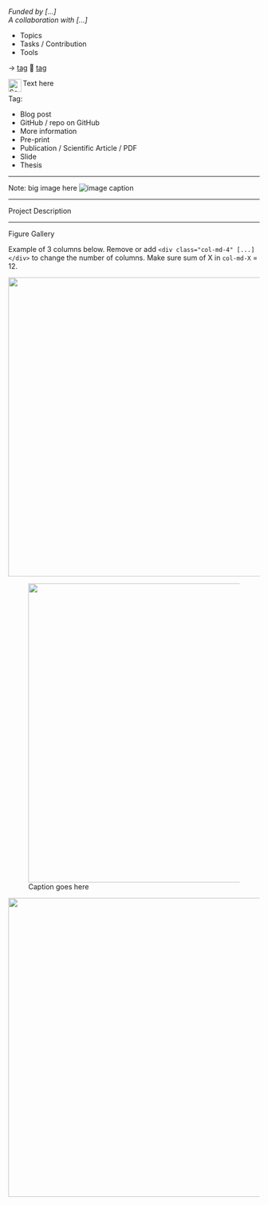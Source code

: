 <!---

+++
showonlyimage = false
draft = false
image = "img/image_name.png"
date = "2021-10-02"
title = "title of the post"
weight = 2
description = " "
+++

-->

*Funded by [...]*  
*A collaboration with [...]*

- Topics
- Tasks / Contribution
- Tools

→ [tag](link)
🔗 [tag](link)

<img align="left" src="/img/image_name.png" alt="Something-here" width="26px"/> Text here

Tag:
- Blog post
- GitHub / repo on GitHub
- More information
- Pre-print
- Publication / Scientific Article / PDF
- Slide
- Thesis

<hr>

Note: big image here
![image caption](/img/image_name.png)

<hr>

Project Description

<hr>

Figure Gallery

Example of 3 columns below. 
Remove or add `<div class="col-md-4" [...] </div>` to change the number of columns.
Make sure sum of X in `col-md-X` = 12.

<div class="row">
  <div class="col-md-4" markdown="1">
  <img height="600px" class="center-block" src="/img/image_name.png">
  </div>
  
  <div class="col-md-4" markdown="1">
  <figure>
  <img height="600px" class="center-block" src="/img/image_name.png" />
  <figcaption>Caption goes here</figcaption>
  </figure>
  </div>

  <div class="col-md-4" markdown="1">
  <!-- ![Alt Text](../img/folder/blah.jpg) -->
  <img height="600px" class="center-block" src="/img/image_name.png">
  </div>
</div>


